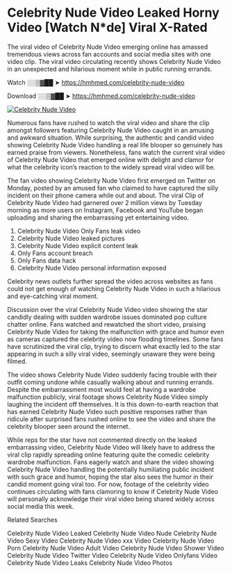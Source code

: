 ﻿# Celebrity Nude Video Leaked Horny Video [Watch N*de] Viral X-Rated

The viral video of ﻿Celebrity Nude Video emerging online has amassed tremendous views across fan accounts and social media sites with one video clip. The viral video circulating recently shows ﻿Celebrity Nude Video in an unexpected and hilarious moment while in public running errands. 

Watch ░░▒▓██ ➤ https://hmhmed.com/celebrity-nude-video

Download ░░▒▓██ ➤ https://hmhmed.com/celebrity-nude-video

[![Celebrity Nude Video](https://i.imgur.com/dJHk4Zq.gif)](https://hmhmed.com/celebrity-nude-video)

Numerous fans have rushed to watch the viral video and share the clip amongst followers featuring ﻿Celebrity Nude Video caught in an amusing and awkward situation. While surprising, the authentic and candid video showing ﻿Celebrity Nude Video handling a real life blooper so genuinely has earned praise from viewers. Nonetheless, fans watch the current viral video of ﻿Celebrity Nude Video that emerged online with delight and clamor for what the celebrity icon’s reaction to the widely spread viral video will be.

The fan video showing ﻿Celebrity Nude Video first emerged on Twitter on Monday, posted by an amused fan who claimed to have captured the silly incident on their phone camera while out and about. The viral Clip of ﻿Celebrity Nude Video had garnered over 2 million views by Tuesday morning as more users on Instagram, Facebook and YouTube began uploading and sharing the embarrassing yet entertaining video. 

1. ﻿Celebrity Nude Video Only Fans leak video
2. ﻿Celebrity Nude Video leaked pictures
3. ﻿Celebrity Nude Video explicit content leak
4. Only Fans account breach
5. Only Fans data hack
6. ﻿Celebrity Nude Video personal information exposed

Celebrity news outlets further spread the video across websites as fans could not get enough of watching ﻿Celebrity Nude Video in such a hilarious and eye-catching viral moment. 

Discussion over the viral ﻿Celebrity Nude Video video showing the star candidly dealing with sudden wardrobe issues dominated pop culture chatter online. Fans watched and rewatched the short video, praising ﻿Celebrity Nude Video for taking the malfunction with grace and humor even as cameras captured the celebrity video now flooding timelines. Some fans have scrutinized the viral clip, trying to discern what exactly led to the star appearing in such a silly viral video, seemingly unaware they were being filmed.

The video shows ﻿Celebrity Nude Video suddenly facing trouble with their outfit coming undone while casually walking about and running errands. Despite the embarrassment most would feel at having a wardrobe malfunction publicly, viral footage shows ﻿Celebrity Nude Video simply laughing the incident off themselves. It is this down-to-earth reaction that has earned ﻿Celebrity Nude Video such positive responses rather than ridicule after surprised fans rushed online to see the video and share the celebrity blooper seen around the internet.  

While reps for the star have not commented directly on the leaked embarrassing video, ﻿Celebrity Nude Video will likely have to address the viral clip rapidly spreading online featuring quite the comedic celebrity wardrobe malfunction. Fans eagerly watch and share the video showing ﻿Celebrity Nude Video handling the potentially humiliating public incident with such grace and humor, hoping the star also sees the humor in their candid moment going viral too. For now, footage of the celebrity video continues circulating with fans clamoring to know if ﻿Celebrity Nude Video will personally acknowledge their viral video being shared widely across social media this week.

Related Searches

﻿Celebrity Nude Video Leaked
﻿Celebrity Nude Video Nude
﻿Celebrity Nude Video Sexy Video
﻿Celebrity Nude Video xxx Video
﻿Celebrity Nude Video Porn
﻿Celebrity Nude Video Adult Video
﻿Celebrity Nude Video Shower Video
﻿Celebrity Nude Video Twitter Video
﻿Celebrity Nude Video Onlyfans Video
﻿Celebrity Nude Video Leaks
﻿Celebrity Nude Video Photos